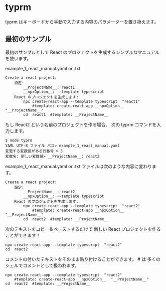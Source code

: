 # typrm

typrm はキーボードから手動で入力する内容のパラメーターを置き換えます。


## 最初のサンプル

最初のサンプルとして React のプロジェクトを生成するシンプルなマニュアルを使います。

example_1_react_manual.yaml or .txt

    Create a react project:
        設定:
            __ProjectName__: react1
            __npxOption__: --template typescript
        React のプロジェクトを生成します:
            npx create-react-app --template typescript  "react1"
                #template: create-react-app __npxOption__  "__ProjectName__"
            cd  react1  #template: __ProjectName__

もし React2 という名前のプロジェクトを作る場合、
次の typrm コマンドを入力します。

    $ node typrm
    YAML UTF-8 ファイル パス> example_1_react_manual.yaml
    変更する変数値がある行番号 > 5
    変数名: 新しい変数値> __ProjectName__: react2

example_1_react_manual.yaml or .txt ファイルは次のような内容に変わります。

    Create a react project:
        設定:
            __ProjectName__: react2
            __npxOption__: --template typescript
        React のプロジェクトを生成します:
            npx create-react-app --template typescript  "react2"
                #template: create-react-app __npxOption__  "__ProjectName__"
            cd  react2  #template: __ProjectName__

次のテキストをコピー＆ペーストするだけで
新しい React プロジェクトを作ることができます！

    npx create-react-app --template typescript  "react2"
    cd  react2

コメントの付いたテキストをそのまま貼り付けることができます。 # は
多くのシェルでコメントとして扱われます。

    npx create-react-app --template typescript  "react2"
        #template: create-react-app __npxOption__  "__ProjectName__"
    cd  react2  #template: __ProjectName__
